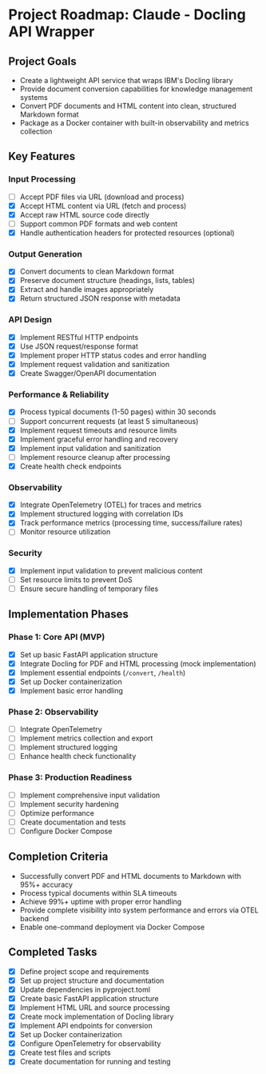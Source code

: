# Project Roadmap: Claude - Docling API Wrapper

## Project Goals
- Create a lightweight API service that wraps IBM's Docling library
- Provide document conversion capabilities for knowledge management systems
- Convert PDF documents and HTML content into clean, structured Markdown format
- Package as a Docker container with built-in observability and metrics collection

## Key Features

### Input Processing
- [ ] Accept PDF files via URL (download and process)
- [x] Accept HTML content via URL (fetch and process)
- [x] Accept raw HTML source code directly
- [ ] Support common PDF formats and web content
- [x] Handle authentication headers for protected resources (optional)

### Output Generation
- [x] Convert documents to clean Markdown format
- [x] Preserve document structure (headings, lists, tables)
- [x] Extract and handle images appropriately
- [x] Return structured JSON response with metadata

### API Design
- [x] Implement RESTful HTTP endpoints
- [x] Use JSON request/response format
- [x] Implement proper HTTP status codes and error handling
- [x] Implement request validation and sanitization
- [x] Create Swagger/OpenAPI documentation

### Performance & Reliability
- [x] Process typical documents (1-50 pages) within 30 seconds
- [ ] Support concurrent requests (at least 5 simultaneous)
- [x] Implement request timeouts and resource limits
- [x] Implement graceful error handling and recovery
- [x] Implement input validation and sanitization
- [ ] Implement resource cleanup after processing
- [x] Create health check endpoints

### Observability
- [x] Integrate OpenTelemetry (OTEL) for traces and metrics
- [x] Implement structured logging with correlation IDs
- [x] Track performance metrics (processing time, success/failure rates)
- [ ] Monitor resource utilization

### Security
- [x] Implement input validation to prevent malicious content
- [ ] Set resource limits to prevent DoS
- [ ] Ensure secure handling of temporary files

## Implementation Phases

### Phase 1: Core API (MVP)
- [x] Set up basic FastAPI application structure
- [x] Integrate Docling for PDF and HTML processing (mock implementation)
- [x] Implement essential endpoints (`/convert`, `/health`)
- [x] Set up Docker containerization
- [x] Implement basic error handling

### Phase 2: Observability
- [ ] Integrate OpenTelemetry
- [ ] Implement metrics collection and export
- [ ] Implement structured logging
- [ ] Enhance health check functionality

### Phase 3: Production Readiness
- [ ] Implement comprehensive input validation
- [ ] Implement security hardening
- [ ] Optimize performance
- [ ] Create documentation and tests
- [ ] Configure Docker Compose

## Completion Criteria
- Successfully convert PDF and HTML documents to Markdown with 95%+ accuracy
- Process typical documents within SLA timeouts
- Achieve 99%+ uptime with proper error handling
- Provide complete visibility into system performance and errors via OTEL backend
- Enable one-command deployment via Docker Compose

## Completed Tasks
- [x] Define project scope and requirements
- [x] Set up project structure and documentation
- [x] Update dependencies in pyproject.toml
- [x] Create basic FastAPI application structure
- [x] Implement HTML URL and source processing
- [x] Create mock implementation of Docling library
- [x] Implement API endpoints for conversion
- [x] Set up Docker containerization
- [x] Configure OpenTelemetry for observability
- [x] Create test files and scripts
- [x] Create documentation for running and testing
